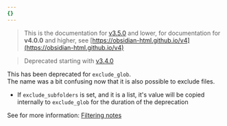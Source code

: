 ```yaml
---
{}
---
```

   
> This is the documentation for [v3.5.0](../../Changelog/v3.5.0.md) and lower, for documentation for **v4.0.0** and higher, see [https://obsidian-html.github.io/v4](https://obsidian-html.github.io/v4)   
   
> Deprecated starting with [v3.4.0](../../Changelog/v3.4.0.md)   
   
This has been deprecated for `exclude_glob`.   
The name was a bit confusing now that it is also possible to exclude files.   
   
   
- If `exclude_subfolders` is set, and it is a list, it's value will be copied internally to `exclude_glob` for the duration of the deprecation   
   
See for more information: [Filtering notes](../../Configurations/Modes/Filtering%20notes.md)